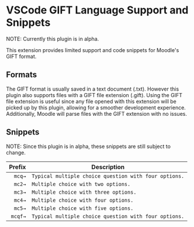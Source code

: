# VSCode GIFT Language Support and Snippets
NOTE: Currently this plugin is in alpha.

This extension provides limited support and code snippets for Moodle's GIFT format.

## Formats
The GIFT format is usually saved in a text document (.txt). However this plugin also supports files with a GIFT file extension (.gift). Using the GIFT file extension is useful since any file opened with this extension will be picked up by this plugin, allowing for a smoother development experience. Additionally, Moodle will parse files with the GIFT extension with no issues.

## Snippets
NOTE: Since this plugin is in alpha, these snippets are still subject to change.

|  Prefix   | Description                                               |
| ---------:| --------------------------------------------------------- |
|  `mcq→`   | `Typical multiple choice question with four options.`     |
|  `mc2→`   | `Multiple choice with two options.`                       |
|  `mc3→`   | `Multiple choice with three options.`                     |
|  `mc4→`   | `Multiple choice with four options.`                      |
|  `mc5→`   | `Multiple choice with five options.`                      |
|  `mcqf→`  | `Typical multiple choice question with four options.`     |
